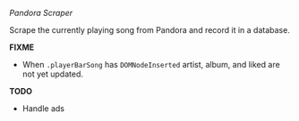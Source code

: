 *Pandora Scraper*

Scrape the currently playing song from Pandora and record it in a database. 

**FIXME**

* When `.playerBarSong` has `DOMNodeInserted` artist, album, and liked are not yet updated.

**TODO**

* Handle ads